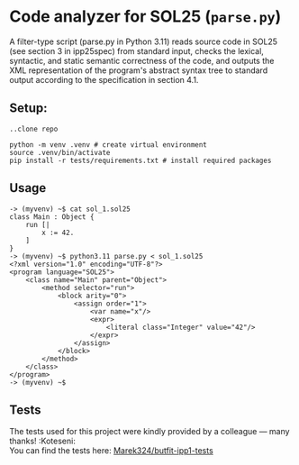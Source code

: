 # Code analyzer for SOL25 (`parse.py`)

A filter-type script (parse.py in Python 3.11) reads source code in SOL25 
(see section 3 in ipp25spec) from standard input, checks the lexical, syntactic, and static 
semantic correctness of the code, and outputs the XML representation of the program's 
abstract syntax tree to standard output according to the specification in section 4.1.

## Setup:
```
..clone repo

python -m venv .venv # create virtual environment
source .venv/bin/activate
pip install -r tests/requirements.txt # install required packages
```

## Usage
```
-> (myvenv) ~$ cat sol_1.sol25
class Main : Object {
    run [|
        x := 42.
    ]
}
-> (myvenv) ~$ python3.11 parse.py < sol_1.sol25 
<?xml version="1.0" encoding="UTF-8"?>
<program language="SOL25">
    <class name="Main" parent="Object">
        <method selector="run">
            <block arity="0">
                <assign order="1">
                    <var name="x"/>
                    <expr>
                        <literal class="Integer" value="42"/>
                    </expr>
                </assign>
            </block>
        </method>
    </class>
</program>
-> (myvenv) ~$ 
```

## Tests
The tests used for this project were kindly provided by a colleague — many thanks! :Koteseni: \
You can find the tests here: [Marek324/butfit-ipp1-tests](https://github.com/Marek324/butfit-ipp1-tests/tree/master)
